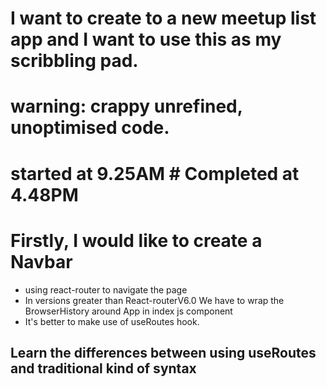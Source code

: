 # I want to create to a new meetup list app and I want to use this as my scribbling pad.

# warning: crappy unrefined, unoptimised code.

# started at 9.25AM # Completed at 4.48PM

# Firstly, I would like to create a Navbar
- using react-router to navigate the page
- In versions greater than React-routerV6.0 We have to wrap the BrowserHistory around App in index js component
- It's better to make use of useRoutes hook.
## Learn the differences between using useRoutes and traditional <Routes><Route><Url> kind of syntax
